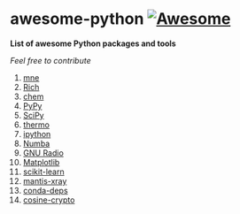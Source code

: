 # awesome-python [![Awesome](https://cdn.rawgit.com/sindresorhus/awesome/d7305f38d29fed78fa85652e3a63e154dd8e8829/media/badge.svg)](https://github.com/Mentors4EDU/awesome-python)
**List of awesome Python packages and tools**

*Feel free to contribute*

1. [mne](https://mne.tools/)
2. [Rich]()
3. [chem](https://pypi.org/project/chem/)
4. [PyPy](https://www.pypy.org/)
5. [SciPy](https://scipy.org/)
6. [thermo](https://pypi.org/project/thermo/)
7. [ipython](https://pypi.org/project/ipython/)
8. [Numba](https://numba.pydata.org/)
9. [GNU Radio](https://github.com/gnuradio/gnuradio)
10. [Matplotlib](https://matplotlib.org/)
11. [scikit-learn](https://scikit-learn.org/stable/)
12. [mantis-xray](https://spectromicroscopy.com/)
13. [conda-deps](https://pypi.org/project/conda-deps/)
14. [cosine-crypto](https://cosine-documentation.readthedocs.io/en/latest/)
